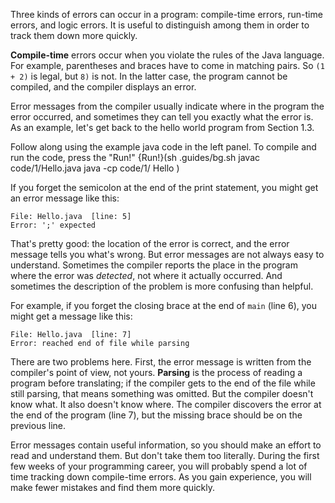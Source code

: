 Three kinds of errors can occur in a program: compile-time errors, run-time errors, and logic errors. It is useful to distinguish among them in order to track them down more quickly.


**Compile-time** errors occur when you violate the rules of the Java language. For example, parentheses and braces have to come in matching pairs. So `(1 + 2)` is legal, but `8)` is not. In the latter case, the program cannot be compiled, and the compiler displays an error.


Error messages from the compiler usually indicate where in the program the error occurred, and sometimes they can tell you exactly what the error is. As an example, let's get back to the hello world program from Section 1.3.



Follow along using the example java code in the left panel. To compile and run the code, press the "Run!"
{Run!}(sh .guides/bg.sh javac code/1/Hello.java java -cp code/1/ Hello )


If you forget the semicolon at the end of the print statement, you might get an error message like this:

```code
File: Hello.java  [line: 5]
Error: ';' expected
```

That's pretty good: the location of the error is correct, and the error message tells you what's wrong. But error messages are not always easy to understand. Sometimes the compiler reports the place in the program where the error was *detected*, not where it actually occurred. And sometimes the description of the problem is more confusing than helpful.

For example, if you forget the closing brace at the end of `main` (line 6), you might get a message like this:

```code
File: Hello.java  [line: 7]
Error: reached end of file while parsing
```


There are two problems here. First, the error message is written from the compiler's point of view, not yours. **Parsing** is the process of reading a program before translating; if the compiler gets to the end of the file while still parsing, that means something was omitted. But the compiler doesn't know what. It also doesn't know where. The compiler discovers the error at the end of the program (line 7), but the missing brace should be on the previous line.

Error messages contain useful information, so you should make an effort to read and understand them. But don't take them too literally. During the first few weeks of your programming career, you will probably spend a lot of time tracking down compile-time errors. As you gain experience, you will make fewer mistakes and find them more quickly.